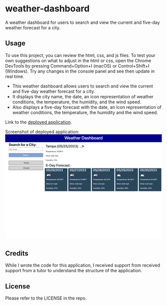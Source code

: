# weather-dashboard
A weather dashboard for users to search and view the current and five-day weather forecast for a city.

## Usage

To use this project, you can review the html, css, and js files. To test your own suggestions on what to adjust in the html or css, open the Chrome DevTools by pressing Command+Option+I (macOS) or Control+Shift+I (Windows). Try any changes in the console panel and see then update in real time. 

-  This weather dashboard allows users to search and view the current and five-day weather forecast for a city.
-  It displays the city name, the date, an icon representation of weather conditions, the temperature, the humidity, and the wind speed.
-  Also displays a five-day forecast with the date, an icon representation of weather conditions, the temperature, the humidity and the wind speed.

Link to the [deployed application](https://amandajduva.github.io/weather-dashboard/). 

Screenshot of deployed application:
![deployed application](./assets/images/weather-dashboard-screenshot.png)

## Credits

While I wrote the code for this application, I received support from received support from a tutor to understand the structure of the application.
## License

Please refer to the LICENSE in the repo.